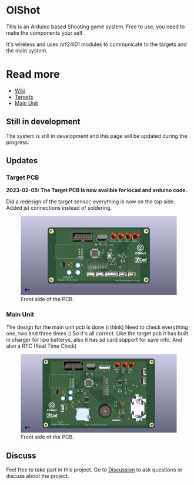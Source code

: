 # OlShot
This is an Arduino based Shooting game system. Free to use, you need to make the components your self.

It's wireless and uses nrf24l01 modules to communicate to the targets and the main system.

# Read more
* [Wiki](https://github.com/olsson82/olshot/wiki)
* [Targets](page/targets.md)
* [Main Unit](page/mainunit.md)

## Still in development
The system is still in development and this page will be updated during the progress.

## Updates
### Target PCB
**2023-02-05: The Target PCB Is now avalible for kicad and arduino code.**

Did a redesign of the target sensor, everything is now on the top side. Added jst connections instead of soldering.
<figure>
    <img src="image/target/targetsensor-front.png"
         alt="Front side">
    <figcaption>Front side of the PCB.</figcaption>
</figure>

### Main Unit
The design for the main unit pcb is done (i think) Need to check everything one, two and three times :) So it's all correct.
Like the target pcb it has built in charger for lipo batterys, also it has sd card support for save info. And also a RTC (Real Time Clock)
<figure>
    <img src="image/mainunit/main-unit.png"
         alt="Front side">
    <figcaption>Front side of the PCB.</figcaption>
</figure>

## Discuss
Feel free to take part in this project. Go to [Discussion](https://github.com/olsson82/olshot/discussions) to ask questions or discuss about the project.
